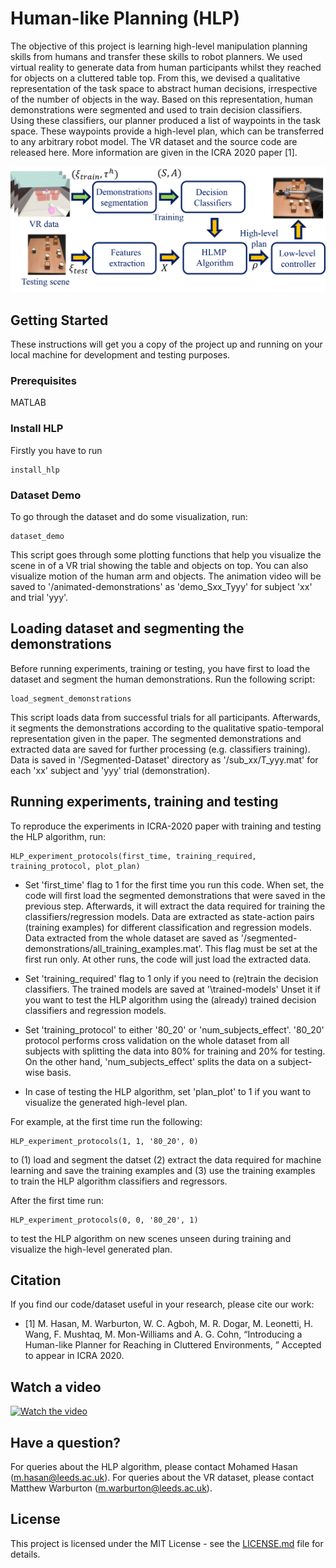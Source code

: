 # Human-like Planning (HLP)

The objective of this project is learning high-level manipulation
planning skills from humans and transfer these skills to robot
planners. We used virtual reality to generate data from human
participants whilst they reached for objects on a cluttered table
top. From this, we devised a qualitative representation of the
task space to abstract human decisions, irrespective of the
number of objects in the way. Based on this representation,
human demonstrations were segmented and used to train
decision classifiers. Using these classifiers, our planner produced
a list of waypoints in the task space. These waypoints provide
a high-level plan, which can be transferred to any arbitrary
robot model. The VR dataset and the source code are released here. 
More information are given in the ICRA 2020 paper [1]. 


![hlp image](overview_fig.png "Setup of the virtual environment")


## Getting Started

These instructions will get you a copy of the project up and running on 
your local machine for development and testing purposes. 


### Prerequisites

MATLAB

### Install HLP 
Firstly you have to run

```
install_hlp 
```

### Dataset Demo

To go through the dataset and do some visualization, run: 

```
dataset_demo 
```
This script goes through some plotting functions that help you visualize 
the scene in of a VR trial showing the table and objects on top. 
You can also visualize motion of the human arm and objects. 
The animation video will be saved to '/animated-demonstrations' as 
'demo_Sxx_Tyyy' for subject 'xx' and trial 'yyy'.


## Loading dataset and segmenting the demonstrations
Before running experiments, training or testing, you have first to load 
the dataset and segment the human demonstrations. Run the following script:

```
load_segment_demonstrations
```

This script loads data from successful trials for all participants. 
Afterwards, it segments the demonstrations according to the qualitative 
spatio-temporal representation given in the paper. The segmented 
demonstrations and extracted data are saved for further processing 
(e.g. classifiers training). Data is saved in '/Segmented-Dataset' 
directory as '/sub_xx/T_yyy.mat' for each 'xx' subject and 'yyy' trial 
(demonstration).   


## Running experiments, training and testing
To reproduce the experiments in ICRA-2020 paper with 
training and testing the HLP algorithm, run:

```
HLP_experiment_protocols(first_time, training_required, training_protocol, plot_plan)
```

* Set 'first_time' flag to 1 for the first time you run this code. When 
set, the code will first load the segmented demonstrations that were saved in 
the previous step. Afterwards, it will extract the data required for 
training the classifiers/regression models. Data are extracted as 
state-action pairs (training examples) for different classification and 
regression models. Data extracted from the whole dataset are saved as 
'/segmented-demonstrations/all_training_examples.mat'. This flag 
must be set at the first run only. At other runs, the code will just load 
the extracted data.

* Set 'training_required' flag to 1 only if you need to (re)train the 
decision classifiers. The trained models are saved at '\trained-models'
Unset it if you want to test the HLP algorithm using the (already) 
trained decision classifiers and regression models.  

* Set 'training_protocol' to either '80_20' or 'num_subjects_effect'. 
'80_20' protocol performs cross validation on the whole dataset from all 
subjects with splitting the data into 80% for training and 20% for testing.  On the other hand, 
'num_subjects_effect' splits the data on a subject-wise basis. 

* In case of testing the HLP algorithm, set 'plan_plot' to 1 if you want 
to visualize the generated high-level plan.

For example, at the first time run the following:
```
HLP_experiment_protocols(1, 1, '80_20', 0)
```
to (1) load and segment the datset (2) extract the 
data required for machine learning and save the training examples and (3) 
use the training examples to train the HLP algorithm 
classifiers and regressors.   

After the first time run:
```
HLP_experiment_protocols(0, 0, '80_20', 1)
```  
to test the HLP algorithm on new scenes unseen during training and visualize 
the high-level generated plan.

 
## Citation
If you find our code/dataset useful in your research, please cite our work:

* [1] M. Hasan, M. Warburton, W. C. Agboh, M. R. Dogar, M. Leonetti, H. Wang,
 F. Mushtaq, M. Mon-Williams and A. G. Cohn, “Introducing a Human-like 
 Planner for Reaching in Cluttered Environments, ” Accepted to appear in 
 ICRA 2020.


## Watch a video

[![Watch the video](https://img.youtube.com/vi/aMIZP_SYa0I/maxresdefault.jpg)](https://youtu.be/aMIZP_SYa0I)


## Have a question?
For queries about the HLP algorithm, please contact Mohamed Hasan (m.hasan@leeds.ac.uk).
For queries about the VR dataset, please contact Matthew Warburton (m.warburton@leeds.ac.uk).  

## License
This project is licensed under the MIT License - see the 
[LICENSE.md](LICENSE.md) file for details.

